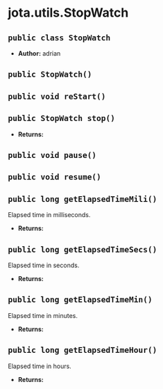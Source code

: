 # jota.utils.StopWatch

## `public class StopWatch`

 * **Author:** adrian

## `public StopWatch()`

## `public void reStart()`

## `public StopWatch stop()`

 * **Returns:** 

## `public void pause()`

## `public void resume()`

## `public long getElapsedTimeMili()`

Elapsed time in milliseconds.

 * **Returns:** 

## `public long getElapsedTimeSecs()`

Elapsed time in seconds.

 * **Returns:** 

## `public long getElapsedTimeMin()`

Elapsed time in minutes.

 * **Returns:** 

## `public long getElapsedTimeHour()`

Elapsed time in hours.

 * **Returns:** 
